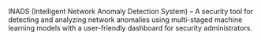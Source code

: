 INADS (Intelligent Network Anomaly Detection System) – A security tool for detecting and analyzing network anomalies using multi-staged machine learning models with a user-friendly dashboard for security administrators.
